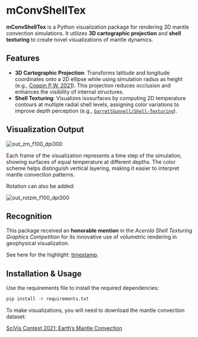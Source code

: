 # mConvShellTex

**mConvShellTex** is a Python visualization package for rendering 3D mantle convection simulations. It utilizes **3D cartographic projection** and **shell texturing** to create novel visualizations of mantle dynamics.

## Features

- **3D Cartographic Projection**: Transforms latitude and longitude coordinates onto a 2D ellipse while using simulation radius as height (e.g., [Coppin P.W. 2021](https://virtual.ieeevis.org/year/2021/poster_a-sciviscontest-posters-1007.html)). This projection reduces occlusion and enhances the visibility of internal structures.
- **Shell Texturing**: Visualizes isosurfaces by computing 2D temperature contours at multiple radial shell levels, assigning color variations to improve depth perception (e.g., [`GarrettGunnell/Shell-Texturing`](https://github.com/GarrettGunnell/Shell-Texturing)).

## Visualization Output  

![out_zm_f100_dpi300](https://github.com/user-attachments/assets/598cd281-4d2a-424e-a0a6-a18279fafbf7)


Each frame of the visualization represents a time step of the simulation, showing surfaces of equal temperature at different depths. The color scheme helps distinguish vertical layering, making it easier to interpret mantle convection patterns.

Rotation can also be added:

![out_rotzm_f100_dpi300](https://github.com/user-attachments/assets/b36e9662-15d2-438b-8d71-8ed281ba4739)

## Recognition  

This package received an **honorable mention** in the *Acerola Shell Texturing Graphics Competition* for its innovative use of volumetric rendering in geophysical visualization.

See here for the highlight: [timestamp](https://youtu.be/O-2viBhLTqI?t=1698).

## Installation & Usage  

Use the requirements file to install the required dependencies:

```python
pip install -r requirements.txt
```

To make visualizations, you will need to download the mantle convection dataset:

[SciVis Contest 2021: Earth’s Mantle Convection](https://scivis2021.netlify.app/)
